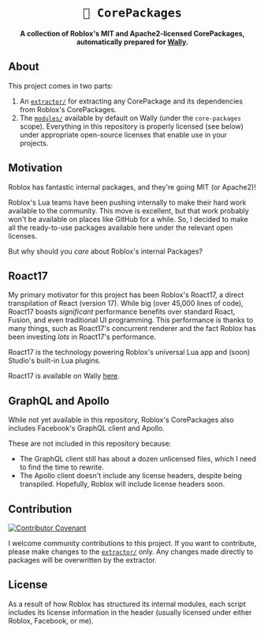 <!-- Allow this file to not have a first line heading -->
<!-- markdownlint-disable-file MD041 no-emphasis-as-heading -->

<!-- inline html -->
<!-- markdownlint-disable-file MD033 -->

<div align="center">

# `📁 CorePackages`

**A collection of Roblox's MIT and Apache2-licensed CorePackages, automatically prepared for [Wally](https://wally.run).**

</div>

## About

This project comes in two parts:
1. An [`extractor/`](/extractor/) for extracting any CorePackage and its dependencies from Roblox's CorePackages.
2. The [`modules/`](/modules/) available by default on Wally (under the `core-packages` scope). Everything in this repository is properly licensed (see below) under appropriate open-source licenses that enable use in your projects.

## Motivation

Roblox has fantastic internal packages, and they're going MIT (or Apache2)!

Roblox's Lua teams have been pushing internally to make their hard work available to the community. This move is excellent, but that work probably won't be available on places like GitHub for a while. So, I decided to make all the ready-to-use packages available here under the relevant open licenses.

But why should you *care* about Roblox's internal Packages?

## Roact17

My primary motivator for this project has been Roblox's Roact17, a direct transpilation of React (version 17). While big (over 45,000 lines of code), Roact17 boasts *significant* performance benefits over standard Roact, Fusion, and even traditional UI programming. This performance is thanks to many things, such as Roact17's concurrent renderer and the fact Roblox has been investing *lots* in Roact17's performance.

Roact17 is the technology powering Roblox's universal Lua app and (soon) Studio's built-in Lua plugins.

Roact17 is available on Wally [here](https://wally.run/package/core-packages/roact-compat).

## GraphQL and Apollo

While not yet available in this repository, Roblox's CorePackages also includes Facebook's GraphQL client and Apollo.

These are not included in this repository because:
- The GraphQL client still has about a dozen unlicensed files, which I need to find the time to rewrite.
- The Apollo client doesn't include any license headers, despite being transpiled. Hopefully, Roblox will include license headers soon.

## Contribution

[![Contributor Covenant](https://img.shields.io/badge/Contributor%20Covenant-v2.1-ff69b4.svg)](CODE_OF_CONDUCT.md)

I welcome community contributions to this project. If you want to contribute, please make changes to the [`extractor/`](/extractor/) only. Any changes made directly to packages will be overwritten by the extractor.

## License
As a result of how Roblox has structured its internal modules, each script includes its license information in the header (usually licensed under either Roblox, Facebook, or me).
